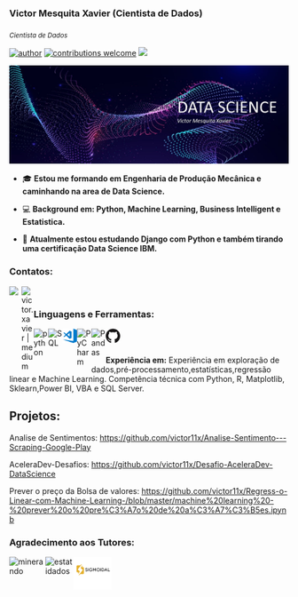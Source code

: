 ### Victor Mesquita Xavier (Cientista de Dados)

<sub>*Cientista de Dados*</sub>

[![author](https://img.shields.io/badge/author-victor-orange.svg)](https://www.linkedin.com/in/victor-mesquita-xavier-688b3534/) [![contributions welcome](https://img.shields.io/badge/contributions-welcome-green.svg?style=flat)](https://github.com/victor11x) [![](https://img.shields.io/badge/python-3.6+-blue.svg)](https://www.python.org/downloads/release/python-365/)


<p align="center">
  <img src="https://github.com/victor11x/Portfolio/blob/main/cientista.jpg" >
</p>


- 🎓 **Estou me formando em Engenharia de Produção Mecânica e caminhando na area de Data Science.**

- 💻 **Background em: Python, Machine Learning, Business Intelligent e Estatistica.**

- 🧠 **Atualmente estou estudando Django com Python e também tirando uma certificação Data Science IBM.** 


### Contatos:

[<img align="left"  width="22px" src="https://cdn.jsdelivr.net/npm/simple-icons@3.4.0/icons/linkedin.svg" />](https://www.linkedin.com/in/victor-mesquita-xavier-688b3534/)

[<img align="left" alt="victor.xavier | medium" width="22px" src="https://cdn.jsdelivr.net/npm/simple-icons@3.4.0/icons/medium.svg" />](https://medium.com/@victor.xavierm)

<br />

### Linguagens e Ferramentas:

<img align="left" alt="python" width="26px" src="https://cdn3.iconfinder.com/data/icons/logos-and-brands-adobe/512/267_Python-512.png" />

<img align="left" alt="SQL" width="26px" src="https://upload.wikimedia.org/wikipedia/commons/2/29/Postgresql_elephant.svg" />

<img align="left" alt="visual studio code" width="26px" src="https://raw.githubusercontent.com/github/explore/80688e429a7d4ef2fca1e82350fe8e3517d3494d/topics/visual-studio-code/visual-studio-code.png" />

<img align="left" alt="PyCharm" width="26px" src="https://dashboard.snapcraft.io/site_media/appmedia/2017/11/PyCharmCore256.png" />

<img align="left" alt="Pandas" width="26px" src="https://upload.wikimedia.org/wikipedia/commons/2/22/Pandas_mark.svg" />

<img align="left" alt="GitHub" width="26px" src="https://raw.githubusercontent.com/github/explore/78df643247d429f6cc873026c0622819ad797942/topics/github/github.png" />

<br />
<br />

**Experiência em:** Experiência em exploração de dados,pré-processamento,estatísticas,regressão linear e Machine Learning. Competência técnica com Python, R, Matplotlib, Sklearn,Power BI, VBA e SQL Server.

## Projetos:

Analise de Sentimentos: https://github.com/victor11x/Analise-Sentimento---Scraping-Google-Play

AceleraDev-Desafios: https://github.com/victor11x/Desafio-AceleraDev-DataScience

Prever o preço da Bolsa de valores: https://github.com/victor11x/Regress-o-Linear-com-Machine-Learning-/blob/master/machine%20learning%20-%20prever%20o%20pre%C3%A7o%20de%20a%C3%A7%C3%B5es.ipynb


 
 ### Agradecimento aos Tutores:
  
 
 [<img align="left" alt="minerando" width="65px" src="https://minerandodados.com.br/wp-content/uploads/2019/06/Rob%C3%B4-Minerador_metade-final-1.png" />](https://minerandodados.com.br/)

 
 [<img align="left" alt="estatidados" width="50px" src="https://yt3.ggpht.com/a/AATXAJxGYHT7lMdH3kZ5JpNmeCg9-pjjBdthFvwja7s1Fg=s900-c-k-c0xffffffff-no-rj-mo" />](http://estatidados.com.br/)

 
 [<img align="left" alt="sigmoidal" width="70px" src="https://raw.githubusercontent.com/amadords/others/master/sigmoidal.png" />](https://sigmoidal.ai/)
 
 
 

<br />
<br />
<br />
<br />
